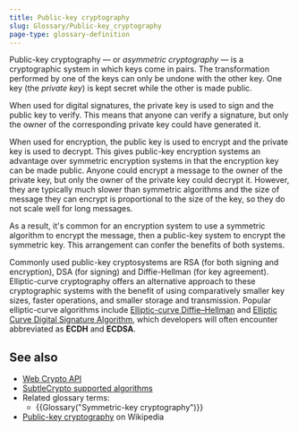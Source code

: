 ```yaml
---
title: Public-key cryptography
slug: Glossary/Public-key_cryptography
page-type: glossary-definition
---
```




Public-key cryptography — or _asymmetric cryptography_ — is a cryptographic system in which keys come in pairs. The transformation performed by one of the keys can only be undone with the other key. One key (the _private key_) is kept secret while the other is made public.

When used for digital signatures, the private key is used to sign and the public key to verify. This means that anyone can verify a signature, but only the owner of the corresponding private key could have generated it.

When used for encryption, the public key is used to encrypt and the private key is used to decrypt. This gives public-key encryption systems an advantage over symmetric encryption systems in that the encryption key can be made public. Anyone could encrypt a message to the owner of the private key, but only the owner of the private key could decrypt it. However, they are typically much slower than symmetric algorithms and the size of message they can encrypt is proportional to the size of the key, so they do not scale well for long messages.

As a result, it's common for an encryption system to use a symmetric algorithm to encrypt the message, then a public-key system to encrypt the symmetric key. This arrangement can confer the benefits of both systems.

Commonly used public-key cryptosystems are RSA (for both signing and encryption), DSA (for signing) and Diffie-Hellman (for key agreement).
Elliptic-curve cryptography offers an alternative approach to these cryptographic systems with the benefit of using comparatively smaller key sizes, faster operations, and smaller storage and transmission.
Popular elliptic-curve algorithms include [Elliptic-curve Diffie–Hellman](https://en.wikipedia.org/wiki/Elliptic-curve_Diffie–Hellman) and [Elliptic Curve Digital Signature Algorithm](https://en.wikipedia.org/wiki/Elliptic_Curve_Digital_Signature_Algorithm), which developers will often encounter abbreviated as **ECDH** and **ECDSA**.

## See also

- [Web Crypto API](/Web/API/Web_Crypto_API)
- [SubtleCrypto supported algorithms](/Web/API/SubtleCrypto#supported_algorithms)
- Related glossary terms:
  - {{Glossary("Symmetric-key cryptography")}}
- [Public-key cryptography](https://en.wikipedia.org/wiki/Public-key_cryptography) on Wikipedia
